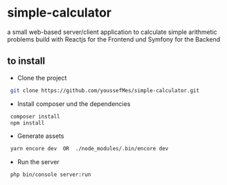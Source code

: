 # simple-calculator
a small web-based server/client application to calculate simple arithmetic problems build with Reactjs for the Frontend 
und Symfony for the Backend
## to install
- Clone the project 
```bash
 git clone https://github.com/youssefMes/simple-calculator.git
```
- Install composer und the dependencies 
```bash
 composer install
 npm install
```
- Generate assets
```bash
 yarn encore dev  OR  ./node_modules/.bin/encore dev
```
- Run the server 
```bash
 php bin/console server:run
```

